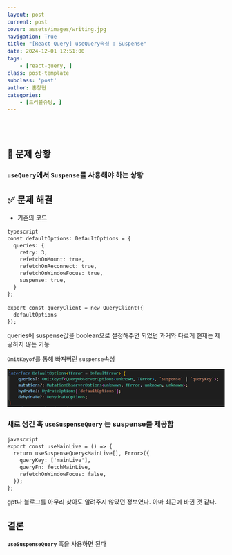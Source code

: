 ```yaml
---
layout: post
current: post
cover: assets/images/writing.jpg
navigation: True
title: "[React-Query] useQuery속성 : Suspense"
date: 2024-12-01 12:51:00
tags:
    - [react-query, ]
class: post-template
subclass: 'post'
author: 홍창현
categories:
    - [트러블슈팅, ]
---
```

<br><br>

## 🚨 문제 상황


### `useQuery`에서 `Suspense`를 사용해야 하는 상황


## ✅ 문제 해결

- 기존의 코드


```
typescript
const defaultOptions: DefaultOptions = {
  queries: {
    retry: 3,
    refetchOnMount: true,
    refetchOnReconnect: true,
    refetchOnWindowFocus: true,
    suspense: true,
  }
};

export const queryClient = new QueryClient({
  defaultOptions
});

```



queries에 suspense값을 boolean으로 설정해주면 되었던 과거와 다르게 현재는 제공하지 않는 기능


`OmitKeyof`를 통해 빠져버린 `suspense`속성


![0](/upload/2024-12-01-[React-Query]_useQuery속성_:_Suspense.md/0.png)


### 새로 생긴 훅 **`useSuspenseQuery`** 는 suspense를 제공함



```
javascript
export const useMainLive = () => {
  return useSuspenseQuery<MainLive[], Error>({
    queryKey: ['mainLive'],
    queryFn: fetchMainLive,
    refetchOnWindowFocus: false,
  });
};

```



gpt나 블로그를 아무리 찾아도 알려주지 않았던 정보였다. 아마 최근에 바뀐 것 같다.


## 결론


**`useSuspenseQuery`** 훅을 사용하면 된다


